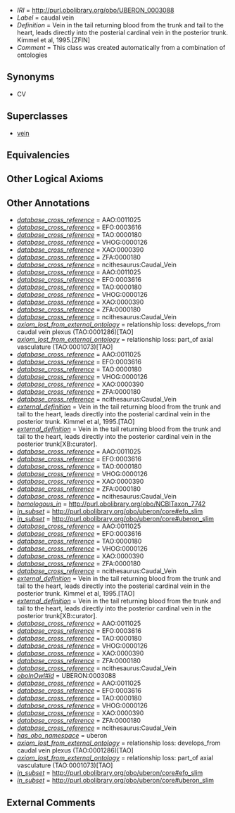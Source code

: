  * *IRI* = http://purl.obolibrary.org/obo/UBERON_0003088
 * *Label* = caudal vein
 * *Definition* = Vein in the tail returning blood from the trunk and tail to the heart, leads directly into the posterial cardinal vein in the posterior trunk. Kimmel et al, 1995.[ZFIN]
 * *Comment* = This class was created automatically from a combination of ontologies

## Synonyms

 * CV

## Superclasses

 * [vein](../../UBERON/38/UBERON_0001638.md)

## Equivalencies


## Other Logical Axioms


## Other Annotations

 * *[database_cross_reference](../../ef/oboInOwl#hasDbXref.md)* = AAO:0011025
 * *[database_cross_reference](../../ef/oboInOwl#hasDbXref.md)* = EFO:0003616
 * *[database_cross_reference](../../ef/oboInOwl#hasDbXref.md)* = TAO:0000180
 * *[database_cross_reference](../../ef/oboInOwl#hasDbXref.md)* = VHOG:0000126
 * *[database_cross_reference](../../ef/oboInOwl#hasDbXref.md)* = XAO:0000390
 * *[database_cross_reference](../../ef/oboInOwl#hasDbXref.md)* = ZFA:0000180
 * *[database_cross_reference](../../ef/oboInOwl#hasDbXref.md)* = ncithesaurus:Caudal_Vein
 * *[database_cross_reference](../../ef/oboInOwl#hasDbXref.md)* = AAO:0011025
 * *[database_cross_reference](../../ef/oboInOwl#hasDbXref.md)* = EFO:0003616
 * *[database_cross_reference](../../ef/oboInOwl#hasDbXref.md)* = TAO:0000180
 * *[database_cross_reference](../../ef/oboInOwl#hasDbXref.md)* = VHOG:0000126
 * *[database_cross_reference](../../ef/oboInOwl#hasDbXref.md)* = XAO:0000390
 * *[database_cross_reference](../../ef/oboInOwl#hasDbXref.md)* = ZFA:0000180
 * *[database_cross_reference](../../ef/oboInOwl#hasDbXref.md)* = ncithesaurus:Caudal_Vein
 * *[axiom_lost_from_external_ontology](../../UBPROP/02/UBPROP_0000002.md)* = relationship loss: develops_from caudal vein plexus (TAO:0001286)[TAO]
 * *[axiom_lost_from_external_ontology](../../UBPROP/02/UBPROP_0000002.md)* = relationship loss: part_of axial vasculature (TAO:0001073)[TAO]
 * *[database_cross_reference](../../ef/oboInOwl#hasDbXref.md)* = AAO:0011025
 * *[database_cross_reference](../../ef/oboInOwl#hasDbXref.md)* = EFO:0003616
 * *[database_cross_reference](../../ef/oboInOwl#hasDbXref.md)* = TAO:0000180
 * *[database_cross_reference](../../ef/oboInOwl#hasDbXref.md)* = VHOG:0000126
 * *[database_cross_reference](../../ef/oboInOwl#hasDbXref.md)* = XAO:0000390
 * *[database_cross_reference](../../ef/oboInOwl#hasDbXref.md)* = ZFA:0000180
 * *[database_cross_reference](../../ef/oboInOwl#hasDbXref.md)* = ncithesaurus:Caudal_Vein
 * *[external_definition](../../UBPROP/01/UBPROP_0000001.md)* = Vein in the tail returning blood from the trunk and tail to the heart, leads directly into the posterial cardinal vein in the posterior trunk. Kimmel et al, 1995.[TAO]
 * *[external_definition](../../UBPROP/01/UBPROP_0000001.md)* = Vein in the tail returning blood from the trunk and tail to the heart, leads directly into the posterior cardinal vein in the posterior trunk[XB:curator].
 * *[database_cross_reference](../../ef/oboInOwl#hasDbXref.md)* = AAO:0011025
 * *[database_cross_reference](../../ef/oboInOwl#hasDbXref.md)* = EFO:0003616
 * *[database_cross_reference](../../ef/oboInOwl#hasDbXref.md)* = TAO:0000180
 * *[database_cross_reference](../../ef/oboInOwl#hasDbXref.md)* = VHOG:0000126
 * *[database_cross_reference](../../ef/oboInOwl#hasDbXref.md)* = XAO:0000390
 * *[database_cross_reference](../../ef/oboInOwl#hasDbXref.md)* = ZFA:0000180
 * *[database_cross_reference](../../ef/oboInOwl#hasDbXref.md)* = ncithesaurus:Caudal_Vein
 * *[homologous_in](../../core#homologous/in/core#homologous_in.md)* = http://purl.obolibrary.org/obo/NCBITaxon_7742
 * *[in_subset](../../et/oboInOwl#inSubset.md)* = http://purl.obolibrary.org/obo/uberon/core#efo_slim
 * *[in_subset](../../et/oboInOwl#inSubset.md)* = http://purl.obolibrary.org/obo/uberon/core#uberon_slim
 * *[database_cross_reference](../../ef/oboInOwl#hasDbXref.md)* = AAO:0011025
 * *[database_cross_reference](../../ef/oboInOwl#hasDbXref.md)* = EFO:0003616
 * *[database_cross_reference](../../ef/oboInOwl#hasDbXref.md)* = TAO:0000180
 * *[database_cross_reference](../../ef/oboInOwl#hasDbXref.md)* = VHOG:0000126
 * *[database_cross_reference](../../ef/oboInOwl#hasDbXref.md)* = XAO:0000390
 * *[database_cross_reference](../../ef/oboInOwl#hasDbXref.md)* = ZFA:0000180
 * *[database_cross_reference](../../ef/oboInOwl#hasDbXref.md)* = ncithesaurus:Caudal_Vein
 * *[external_definition](../../UBPROP/01/UBPROP_0000001.md)* = Vein in the tail returning blood from the trunk and tail to the heart, leads directly into the posterial cardinal vein in the posterior trunk. Kimmel et al, 1995.[TAO]
 * *[external_definition](../../UBPROP/01/UBPROP_0000001.md)* = Vein in the tail returning blood from the trunk and tail to the heart, leads directly into the posterior cardinal vein in the posterior trunk[XB:curator].
 * *[database_cross_reference](../../ef/oboInOwl#hasDbXref.md)* = AAO:0011025
 * *[database_cross_reference](../../ef/oboInOwl#hasDbXref.md)* = EFO:0003616
 * *[database_cross_reference](../../ef/oboInOwl#hasDbXref.md)* = TAO:0000180
 * *[database_cross_reference](../../ef/oboInOwl#hasDbXref.md)* = VHOG:0000126
 * *[database_cross_reference](../../ef/oboInOwl#hasDbXref.md)* = XAO:0000390
 * *[database_cross_reference](../../ef/oboInOwl#hasDbXref.md)* = ZFA:0000180
 * *[database_cross_reference](../../ef/oboInOwl#hasDbXref.md)* = ncithesaurus:Caudal_Vein
 * *[oboInOwl#id](../../id/oboInOwl#id.md)* = UBERON:0003088
 * *[database_cross_reference](../../ef/oboInOwl#hasDbXref.md)* = AAO:0011025
 * *[database_cross_reference](../../ef/oboInOwl#hasDbXref.md)* = EFO:0003616
 * *[database_cross_reference](../../ef/oboInOwl#hasDbXref.md)* = TAO:0000180
 * *[database_cross_reference](../../ef/oboInOwl#hasDbXref.md)* = VHOG:0000126
 * *[database_cross_reference](../../ef/oboInOwl#hasDbXref.md)* = XAO:0000390
 * *[database_cross_reference](../../ef/oboInOwl#hasDbXref.md)* = ZFA:0000180
 * *[database_cross_reference](../../ef/oboInOwl#hasDbXref.md)* = ncithesaurus:Caudal_Vein
 * *[has_obo_namespace](../../ce/oboInOwl#hasOBONamespace.md)* = uberon
 * *[axiom_lost_from_external_ontology](../../UBPROP/02/UBPROP_0000002.md)* = relationship loss: develops_from caudal vein plexus (TAO:0001286)[TAO]
 * *[axiom_lost_from_external_ontology](../../UBPROP/02/UBPROP_0000002.md)* = relationship loss: part_of axial vasculature (TAO:0001073)[TAO]
 * *[in_subset](../../et/oboInOwl#inSubset.md)* = http://purl.obolibrary.org/obo/uberon/core#efo_slim
 * *[in_subset](../../et/oboInOwl#inSubset.md)* = http://purl.obolibrary.org/obo/uberon/core#uberon_slim

## External Comments

